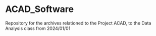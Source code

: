 # ACAD_Software
Repository for the archives relationed to the Project ACAD, to the Data Analysis class from 2024/01/01
